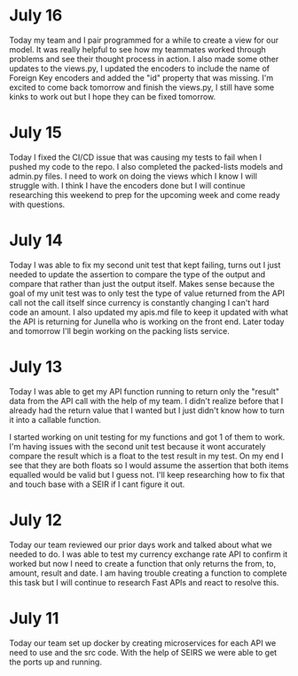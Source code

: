 # July 16
Today my team and I pair programmed for a while to create a view for our model. It was really helpful to see how my teammates worked through problems and see their thought process in action. I also made some other updates to the views.py, I updated the encoders to include the name of Foreign Key encoders and added the "id" property that was missing. I'm excited to come back tomorrow and finish the views.py, I still have some kinks to work out but I hope they can be fixed tomorrow. 

# July 15
Today I fixed the CI/CD issue that was causing my tests to fail when I pushed my code to the repo. I also completed the packed-lists models and admin.py files. I need to work on doing the views which I know I will struggle with. I think I have the encoders done but I will continue researching this weekend to prep for the upcoming week and come ready with questions.  


# July 14 
Today I was able to fix my second unit test that kept failing, turns out I just needed to update the assertion to compare the type of the output and compare that rather than just the output itself. Makes sense because the goal of my unit test was to only 
test the type of value returned from the API call not the call itself since currency is constantly changing I can't hard code an amount. I also updated my apis.md file to keep it updated with what the API is returning for Junella who is working on the front end. Later today and tomorrow I'll begin working on the packing lists service. 

# July 13 
Today I was able to get my API function running to return only the "result" data from the API call with the help of my team. I didn't realize before that I already had the return value that I wanted but I just didn't know how to turn it into a callable function. 

I started working on unit testing for my functions and got 1 of them to work. I'm having issues with the second unit test because it wont accurately compare the result which is a float to the test result in my test. On my end I see that they are both floats so I would assume the assertion that both items equalled would be valid but I guess not. I'll keep researching how to fix that and touch base with a SEIR if I cant figure it out. 

# July 12

Today our team reviewed our prior days work and talked about what we needed to do. I was able to test my currency exchange rate API to confirm it worked but now I need to create a function that only returns the from, to, amount, result and date. I am having trouble creating a function to complete this task but I will continue to research Fast APIs and react to resolve this. 

# July 11

Today our team set up docker by creating microservices for each API we need to use and the src code. With the help of SEIRS we were able to get the ports up and running. 